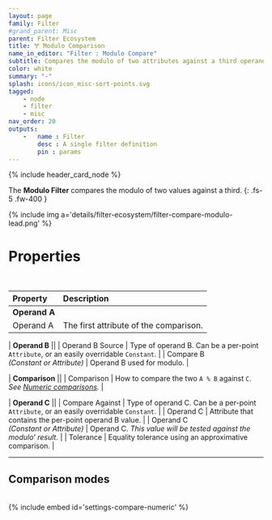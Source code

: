 ```yaml
---
layout: page
family: Filter
#grand_parent: Misc
parent: Filter Ecosystem
title: 🝖 Modulo Comparison
name_in_editor: "Filter : Modulo Compare"
subtitle: Compares the modulo of two attributes against a third operand, with configurable comparisons and tolerance.
color: white
summary: "-"
splash: icons/icon_misc-sort-points.svg
tagged: 
    - node
    - filter
    - misc
nav_order: 20
outputs:
    -   name : Filter
        desc : A single filter definition
        pin : params
---
```


{% include header_card_node %}

The **Modulo Filter** compares the modulo of two values against a third.
{: .fs-5 .fw-400 } 


{% include img a='details/filter-ecosystem/filter-compare-modulo-lead.png' %}

# Properties
<br>

| Property       | Description          |
|:-------------|:------------------|
| **Operand A**          ||
| Operand A          | The first attribute of the comparison. |

| **Operand B**          ||
| Operand B Source          |  Type of operand B. Can be a per-point `Attribute`, or an easily overridable `Constant`. |
| Compare B <br>*(Constant or Attribute)* | Operand B used for modulo. |

| **Comparison**          ||
| Comparison | How to compare the two `A % B` against `C`.<br>*See [Numeric comparisons](/PCGExtendedToolkit/doc-general/comparisons.html#numeric-comparisons).* |

| **Operand C**          ||
| Compare Against | Type of operand C. Can be a per-point `Attribute`, or an easily overridable `Constant`. |
| Operand C | Attribute that contains the per-point operand B value. |
| Operand C <br>*(Constant or Attribute)* | Operand C. *This value will be tested against the modulo' result.* |
| Tolerance | Equality tolerance using an approximative comparison. |

---
## Comparison modes
<br>
{% include embed id='settings-compare-numeric' %}